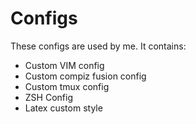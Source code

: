 Configs
=======

These configs are used by me.
It contains:
* Custom VIM config
* Custom compiz fusion config
* Custom tmux config
* ZSH Config
* Latex custom style
